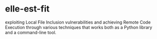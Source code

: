 # elle-est-fit
exploiting Local File Inclusion vulnerabilities and achieving Remote Code Execution through various techniques that works both as a Python library and a command-line tool.
